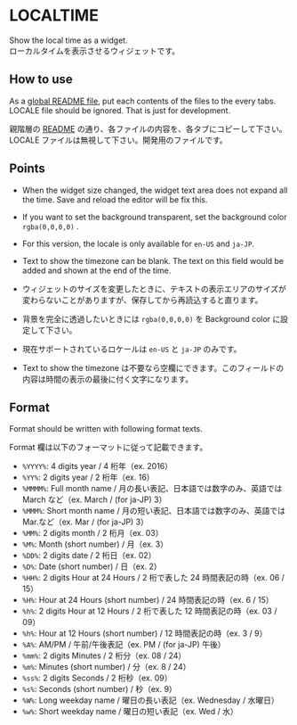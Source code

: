 # LOCALTIME

Show the local time as a widget.  
ローカルタイムを表示させるウィジェットです。

## How to use

As a [global README file](../../../), put each contents of the files to the every tabs.  
LOCALE file should be ignored. That is just for development.

親階層の [README](../../../) の通り、各ファイルの内容を、各タブにコピーして下さい。
LOCALE ファイルは無視して下さい。開発用のファイルです。

## Points

- When the widget size changed, the widget text area does not expand all the time. Save and reload the editor will be fix this.
- If you want to set the background transparent, set the background color `rgba(0,0,0,0)` .
- For this version, the locale is only available for `en-US` and `ja-JP`.
- Text to show the timezone can be blank. The text on this field would be added and shown at the end of the time.

- ウィジェットのサイズを変更したときに、テキストの表示エリアのサイズが変わらないことがありますが、保存してから再読込すると直ります。
- 背景を完全に透過したいときには `rgba(0,0,0,0)` を Background color に設定して下さい。
- 現在サポートされているロケールは `en-US` と `ja-JP` のみです。
- Text to show the timezone は不要なら空欄にできます。このフィールドの内容は時間の表示の最後に付く文字になります。

## Format

Format should be written with following format texts.

Format 欄は以下のフォーマットに従って記載できます。

- `%YYYY%`: 4 digits year / 4 桁年（ex. 2016）
- `%YY%`: 2 digits year / 2 桁年（ex. 16）
- `%MMMM%`: Full month name / 月の長い表記、日本語では数字のみ、英語では March など（ex. March / (for ja-JP) 3）
- `%MMM%`: Short month name / 月の短い表記、日本語では数字のみ、英語では Mar.など（ex. Mar / (for ja-JP) 3）
- `%MM%`: 2 digits month / 2 桁月（ex. 03）
- `%M%`: Month (short number) / 月（ex. 3）
- `%DD%`: 2 digits date / 2 桁日（ex. 02）
- `%D%`: Date (short number) / 日（ex. 2）
- `%HH%`: 2 digits Hour at 24 Hours / 2 桁で表した 24 時間表記の時（ex. 06 / 15）
- `%H%`: Hour at 24 Hours (short number) / 24 時間表記の時（ex. 6 / 15）
- `%h%`: 2 digits Hour at 12 Hours / 2 桁で表した 12 時間表記の時（ex. 03 / 09）
- `%h%`: Hour at 12 Hours (short number) / 12 時間表記の時（ex. 3 / 9）
- `%A%`: AM/PM / 午前/午後表記（ex. PM / (for ja-JP) 午後）
- `%mm%`: 2 digits Minutes / 2 桁分（ex. 08 / 24）
- `%m%`: Minutes (short number) / 分（ex. 8 / 24）
- `%ss%`: 2 digits Seconds / 2 桁秒（ex. 09）
- `%s%`: Seconds (short number) / 秒（ex. 9）
- `%W%`: Long weekday name / 曜日の長い表記（ex. Wednesday / 水曜日）
- `%w%`: Short weekday name / 曜日の短い表記（ex. Wed / 水）
